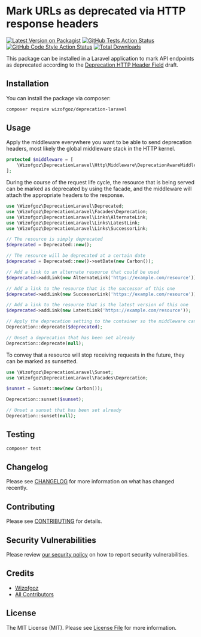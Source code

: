 # Mark URLs as deprecated via HTTP response headers

[![Latest Version on Packagist](https://img.shields.io/packagist/v/wizofgoz/deprecation-laravel.svg?style=flat-square)](https://packagist.org/packages/wizofgoz/deprecation-laravel)
[![GitHub Tests Action Status](https://img.shields.io/github/workflow/status/wizofgoz/deprecation-laravel/run-tests?label=tests)](https://github.com/wizofgoz/deprecation-laravel/actions?query=workflow%3Arun-tests+branch%3Amaster)
[![GitHub Code Style Action Status](https://img.shields.io/github/workflow/status/wizofgoz/deprecation-laravel/Check%20&%20fix%20styling?label=code%20style)](https://github.com/wizofgoz/deprecation-laravel/actions?query=workflow%3A"Check+%26+fix+styling"+branch%3Amaster)
[![Total Downloads](https://img.shields.io/packagist/dt/wizofgoz/deprecation_laravel.svg?style=flat-square)](https://packagist.org/packages/wizofgoz/deprecation-laravel)

This package can be installed in a Laravel application to mark API endpoints as deprecated according to the [Deprecation HTTP Header Field](https://tools.ietf.org/id/draft-dalal-deprecation-header-01.html) draft.

## Installation

You can install the package via composer:

```bash
composer require wizofgoz/deprecation-laravel
```

## Usage
Apply the middleware everywhere you want to be able to send deprecation headers, most likely the global middleware stack in the HTTP kernel.
```php
protected $middleware = [
    \Wizofgoz\DeprecationLaravel\Http\Middleware\DeprecationAwareMiddleware::class,
];
```

During the course of the request life cycle, the resource that is being served can be marked as deprecated by using the facade, and the middleware will attach the appropriate headers to the response. 
```php
use \Wizofgoz\DeprecationLaravel\Deprecated;
use \Wizofgoz\DeprecationLaravel\Facades\Deprecation;
use \Wizofgoz\DeprecationLaravel\Links\AlternateLink;
use \Wizofgoz\DeprecationLaravel\Links\LatestLink;
use \Wizofgoz\DeprecationLaravel\Links\SuccessorLink;

// The resource is simply deprecated
$deprecated = Deprecated::new();

// The resource will be deprecated at a certain date
$deprecated = Deprecated::new()->setDate(new Carbon());

// Add a link to an alternate resource that could be used
$deprecated->addLink(new AlternateLink('https://example.com/resource'));

// Add a link to the resource that is the successor of this one
$deprecated->addLink(new SuccessorLink('https://example.com/resource'));

// Add a link to the resource that is the latest version of this one
$deprecated->addLink(new LatestLink('https://example.com/resource'));

// Apply the deprecation setting to the container so the middleware can pick it up
Deprecation::deprecate($deprecated);

// Unset a deprecation that has been set already
Deprecation::deprecate(null);
```

To convey that a resource will stop receiving requests in the future, they can be marked as sunsetted.
```php
use \Wizofgoz\DeprecationLaravel\Sunset;
use \Wizofgoz\DeprecationLaravel\Facades\Deprecation;

$sunset = Sunset::new(new Carbon());

Deprecation::sunset($sunset);

// Unset a sunset that has been set already
Deprecation::sunset(null);
```

## Testing

```bash
composer test
```

## Changelog

Please see [CHANGELOG](CHANGELOG.md) for more information on what has changed recently.

## Contributing

Please see [CONTRIBUTING](.github/CONTRIBUTING.md) for details.

## Security Vulnerabilities

Please review [our security policy](../../security/policy) on how to report security vulnerabilities.

## Credits

- [Wizofgoz](https://github.com/Wizofgoz)
- [All Contributors](../../contributors)

## License

The MIT License (MIT). Please see [License File](LICENSE.md) for more information.
